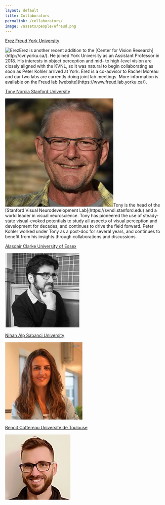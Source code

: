 ```yaml
---
layout: default
title: Collaborators
permalink: /collaborators/
image: /assets/people/efreud.png
---
```

<a class="box-head" href="https://www.freud.lab.yorku.ca/"> 
	<span class="alignleft">Erez Freud</span>
	<span class="alignright">York University</span>
</a>
<p class="box-body"><img class="small-image" src="/assets/people/efreud.png" alt="Erez">Erez is another recent addition to the [Center for Vision Research](http://cvr.yorku.ca/). He joined York University as an Assistant Professor in 2018. His interests in object perception and mid- to high-level vision are closely aligned with the KVNL, so it was natural to begin collaborating as soon as Peter Kohler arrived at York. Erez is a co-advisor to Rachel Moreau and our two labs are currently doing joint lab meetings. More information is available on the Freud lab [website](https://www.freud.lab.yorku.ca/). 
</p>

<a class="box-head" href="https://svndl.stanford.edu">
	<span class="alignleft">Tony Norcia</span>
	<span class="alignright">Stanford University</span>
</a>
<p class="box-body"><img class="small-image" src="/assets/people/tnorcia.png" alt="Tony">Tony is the head of the [Stanford Visual Neurodevelopment Lab](https://svndl.stanford.edu)  and a world leader in visual neuroscience. Tony has pioneered the use of steady-state visual-evoked potentials to study all aspects of visual perception and development for decades, and continues to drive the field forward. Peter Kohler worked under Tony as a post-doc for several years, and continues to benefit from his insights through collaborations and discussions. 
</p>

<a class="box-head" href="https://www.essex.ac.uk/people/clark28201/alasdair-clarke">
	<span class="alignleft">Alasdair Clarke</span>
	<span class="alignright">University of Essex</span>
</a>
<p class="box-body"><img class="small-image" src="/assets/people/adfclarke.png" alt="Alasdair">

</p>

<a class="box-head" href="https://myweb.sabanciuniv.edu/nihanalp/avnl">
	<span class="alignleft">Nihan Alp</span>
	<span class="alignright">Sabanci University</span>
</a>
<p class="box-body">
	<img class="small-image" src="/assets/people/nalp.png" alt="Nihan">
</p>

<a class="box-head" href="">
	<span class="alignleft">Benoit Cottereau</span>
	<span class="alignright">Université de Toulouse</span>
</a>
<p class="box-body">
	<img class="small-image" src="/assets/people/bcottereau.png" alt="Benoit">
</p>

